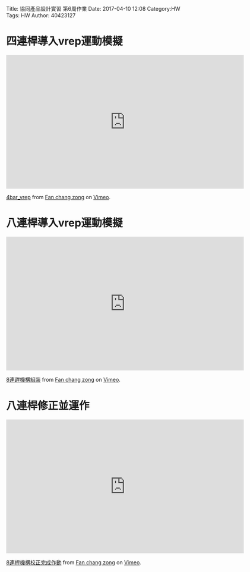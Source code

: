 Title: 協同產品設計實習 第6周作業
Date: 2017-04-10 12:08
Category:HW
Tags: HW
Author: 40423127



<!-- PELICAN_END_SUMMARY -->

四連桿導入vrep運動模擬
===

<iframe src="https://player.vimeo.com/video/212971342" width="640" height="360" frameborder="0" webkitallowfullscreen mozallowfullscreen allowfullscreen></iframe>
<p><a href="https://vimeo.com/212971342">4bar_vrep</a> from <a href="https://vimeo.com/user46458423">Fan chang zong</a> on <a href="https://vimeo.com">Vimeo</a>.</p>


八連桿導入vrep運動模擬
===

<iframe src="https://player.vimeo.com/video/212214351" width="640" height="360" frameborder="0" webkitallowfullscreen mozallowfullscreen allowfullscreen></iframe>
<p><a href="https://vimeo.com/212214351">8連趕機構組裝</a> from <a href="https://vimeo.com/user46458423">Fan chang zong</a> on <a href="https://vimeo.com">Vimeo</a>.</p>

八連桿修正並運作
===

<iframe src="https://player.vimeo.com/video/212215051" width="640" height="360" frameborder="0" webkitallowfullscreen mozallowfullscreen allowfullscreen></iframe>
<p><a href="https://vimeo.com/212215051">8連桿機構校正完成作動</a> from <a href="https://vimeo.com/user46458423">Fan chang zong</a> on <a href="https://vimeo.com">Vimeo</a>.</p>